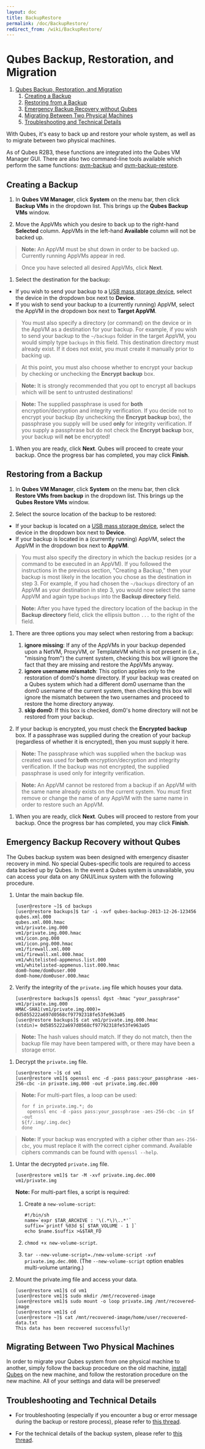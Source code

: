 ```yaml
---
layout: doc
title: BackupRestore
permalink: /doc/BackupRestore/
redirect_from: /wiki/BackupRestore/
---
```


Qubes Backup, Restoration, and Migration
========================================

1.  [Qubes Backup, Restoration, and Migration](#QubesBackupRestorationandMigration)
    1.  [Creating a Backup](#CreatingaBackup)
    2.  [Restoring from a Backup](#RestoringfromaBackup)
    3.  [Emergency Backup Recovery without Qubes](#EmergencyBackupRecoverywithoutQubes)
    4.  [Migrating Between Two Physical Machines](#MigratingBetweenTwoPhysicalMachines)
    5.  [Troubleshooting and Technical Details](#TroubleshootingandTechnicalDetails)

With Qubes, it's easy to back up and restore your whole system, as well as to migrate between two physical machines.

As of Qubes R2B3, these functions are integrated into the Qubes VM Manager GUI. There are also two command-line tools available which perform the same functions: [qvm-backup](/doc/Dom0Tools/QvmBackup) and [qvm-backup-restore](/doc/Dom0Tools/QvmBackupRestore).

Creating a Backup
-----------------

1.  In **Qubes VM Manager**, click **System** on the menu bar, then click **Backup VMs** in the dropdown list. This brings up the **Qubes Backup VMs** window.

1.  Move the AppVMs which you desire to back up to the right-hand **Selected** column. AppVMs in the left-hand **Available** column will not be backed up.

> **Note:** An AppVM must be shut down in order to be backed up. Currently running AppVMs appear in red.

> Once you have selected all desired AppVMs, click **Next**.

1.  Select the destination for the backup:

-   If you wish to send your backup to a [USB mass storage device](/doc/StickMounting), select the device in the dropdown box next to **Device**.
-   If you wish to send your backup to a (currently running) AppVM, select the AppVM in the dropdown box next to **Target AppVM**.

> You must also specify a directory (or command) on the device or in the AppVM as a destination for your backup. For example, if you wish to send your backup to the `~/backups` folder in the target AppVM, you would simply type `backups` in this field. This destination directory must already exist. If it does not exist, you must create it manually prior to backing up.

> At this point, you must also choose whether to encrypt your backup by checking or unchecking the **Encrypt backup** box.

> **Note:** It is strongly recommended that you opt to encrypt all backups which will be sent to untrusted destinations!

> **Note:** The supplied passphrase is used for **both** encryption/decryption and integrity verification. If you decide not to encrypt your backup (by unchecking the **Encrypt backup** box), the passphrase you supply will be used **only** for integrity verification. If you supply a passphrase but do not check the **Encrypt backup** box, your backup will **not** be encrypted!

1.  When you are ready, click **Next**. Qubes will proceed to create your backup. Once the progress bar has completed, you may click **Finish**.

Restoring from a Backup
-----------------------

1.  In **Qubes VM Manager**, click **System** on the menu bar, then click **Restore VMs from backup** in the dropdown list. This brings up the **Qubes Restore VMs** window.

1.  Select the source location of the backup to be restored:

-   If your backup is located on a [USB mass storage device](/doc/StickMounting), select the device in the dropdown box next to **Device**.
-   If your backup is located in a (currently running) AppVM, select the AppVM in the dropdown box next to **AppVM**.

> You must also specify the directory in which the backup resides (or a command to be executed in an AppVM). If you followed the instructions in the previous section, "Creating a Backup," then your backup is most likely in the location you chose as the destination in step 3. For example, if you had chosen the `~/backups` directory of an AppVM as your destination in step 3, you would now select the same AppVM and again type `backups` into the **Backup directory** field.

> **Note:** After you have typed the directory location of the backup in the **Backup directory** field, click the ellipsis button `...` to the right of the field.

1.  There are three options you may select when restoring from a backup:
    1.  **ignore missing**: If any of the AppVMs in your backup depended upon a NetVM, ProxyVM, or TemplateVM which is not present in (i.e., "missing from") the current system, checking this box will ignore the fact that they are missing and restore the AppVMs anyway.
    2.  **ignore username mismatch**: This option applies only to the restoration of dom0's home directory. If your backup was created on a Qubes system which had a different dom0 username than the dom0 username of the current system, then checking this box will ignore the mismatch between the two usernames and proceed to restore the home directory anyway.
    3.  **skip dom0**: If this box is checked, dom0's home directory will not be restored from your backup.

1.  If your backup is encrypted, you must check the **Encrypted backup** box. If a passphrase was supplied during the creation of your backup (regardless of whether it is encrypted), then you must supply it here.

> **Note:** The passphrase which was supplied when the backup was created was used for **both** encryption/decryption and integrity verification. If the backup was not encrypted, the supplied passphrase is used only for integrity verification.

> **Note:** An AppVM cannot be restored from a backup if an AppVM with the same name already exists on the current system. You must first remove or change the name of any AppVM with the same name in order to restore such an AppVM.

1.  When you are ready, click **Next**. Qubes will proceed to restore from your backup. Once the progress bar has completed, you may click **Finish**.

Emergency Backup Recovery without Qubes
---------------------------------------

The Qubes backup system was been designed with emergency disaster recovery in mind. No special Qubes-specific tools are required to access data backed up by Qubes. In the event a Qubes system is unavailable, you can access your data on any GNU/Linux system with the following procedure.

1.  Untar the main backup file.

    ```
    [user@restore ~]$ cd backups
    [user@restore backups]$ tar -i -xvf qubes-backup-2013-12-26-123456
    qubes.xml.000
    qubes.xml.000.hmac
    vm1/private.img.000
    vm1/private.img.000.hmac
    vm1/icon.png.000
    vm1/icon.png.000.hmac
    vm1/firewall.xml.000
    vm1/firewall.xml.000.hmac
    vm1/whitelisted-appmenus.list.000
    vm1/whitelisted-appmenus.list.000.hmac
    dom0-home/dom0user.000
    dom0-home/dom0user.000.hmac
    ```

1.  Verify the integrity of the `private.img` file which houses your data.

    ```
    [user@restore backups]$ openssl dgst -hmac "your_passphrase" vm1/private.img.000
    HMAC-SHA1(vm1/private.img.000)= 0d5855222a697d0568cf97792318fe53fe963a05
    [user@restore backups]$ cat vm1/private.img.000.hmac 
    (stdin)= 0d5855222a697d0568cf97792318fe53fe963a05
    ```

> **Note:** The hash values should match. If they do not match, then the backup file may have been tampered with, or there may have been a storage error.

1.  Decrypt the `private.img` file.

    ```
    [user@restore ~]$ cd vm1
    [user@restore vm1]$ openssl enc -d -pass pass:your_passphrase -aes-256-cbc -in private.img.000 -out private.img.dec.000
    ```

> **Note:** For multi-part files, a loop can be used:
>
> ```
> for f in private.img.*; do
>   openssl enc -d -pass pass:your_passphrase -aes-256-cbc -in $f -out
> ${f/.img/.img.dec}
> done
> ```

> **Note:** If your backup was encrypted with a cipher other than `aes-256-cbc`, you must replace it with the correct cipher command. Available ciphers commands can be found with `openssl --help`.

1.  Untar the decrypted `private.img` file.

    ```
    [user@restore vm1]$ tar -M -xvf private.img.dec.000
    vm1/private.img
    ```

    **Note:** For multi-part files, a script is required:

    1.  Create a `new-volume-script`:

        ```
        #!/bin/sh
        name=`expr $TAR_ARCHIVE : '\(.*\)\..*'`
        suffix=`printf %03d $[ $TAR_VOLUME - 1 ]`
        echo $name.$suffix >&$TAR_FD
        ```

    2.  `chmod +x new-volume-script`.
    3.  `tar --new-volume-script=./new-volume-script -xvf private.img.dec.000`. (The `--new-volume-script` option enables multi-volume untaring.)

1.  Mount the private.img file and access your data.

    ```
    [user@restore vm1]$ cd vm1
    [user@restore vm1]$ sudo mkdir /mnt/recovered-image
    [user@restore vm1]$ sudo mount -o loop private.img /mnt/recovered-image
    [user@restore vm1]$ cd
    [user@restore ~]$ cat /mnt/recovered-image/home/user/recovered-data.txt
    This data has been recovered successfully!
    ```

Migrating Between Two Physical Machines
---------------------------------------

In order to migrate your Qubes system from one physical machine to another, simply follow the backup procedure on the old machine, [install Qubes](/doc/QubesDownloads) on the new machine, and follow the restoration procedure on the new machine. All of your settings and data will be preserved!

Troubleshooting and Technical Details
-------------------------------------

-   For troubleshooting (especially if you encounter a bug or error message during the backup or restore process), please refer to [this thread](https://groups.google.com/d/topic/qubes-users/XfyJHSCD4_U/discussion).

-   For the technical details of the backup system, please refer to [this thread](https://groups.google.com/d/topic/qubes-devel/TQr_QcXIVww/discussion).

